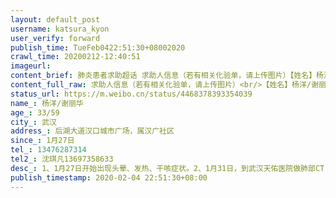 ```yaml
---
layout: default_post
username: katsura_kyon
user_verify: forward
publish_time: TueFeb0422:51:30+08002020
crawl_time: 20200212-12:40:51
imageurl: 
content_brief: 肺炎患者求助超话 求助人信息（若有相关化验单，请上传图片）【姓名】杨洋/谢丽华【年龄】33/59【所在城市】武汉【所在小区、社区】后湖大道汉口城市广场，属汉广社区【患病时间】1月27日【联系方式】13476287314【其他紧急联系人】沈琪凡13697358633【病情描述】 1、1月27日开始出现头晕 ...全文
content_full_raw: 求助人信息（若有相关化验单，请上传图片）<br/>【姓名】杨洋/谢丽华<br/>【年龄】33/59<br/>【所在城市】武汉<br/>【所在小区、社区】后湖大道汉口城市广场，属汉广社区<br/>【患病时间】1月27日<br/>【联系方式】13476287314<br/>【其他紧急联系人】沈琪凡13697358633<br/>【病情描述】1、1月27日开始出现头晕、发热、干咳症状。<br/>2、1月31日，到武汉天佑医院做肺部CT，显示肺部多发感染性病变，医生表示无检测试纸无法确诊，且达不到住院标准，开药后，要求回家自行隔离。3、2月3日，到武汉天佑医院复查肺部CT，仍未见有明显好转迹象。到武汉七医院申请核酸检测，答复只能到社区申请后排队。<br/>4、谢丽华（杨洋母亲）医院检查历史与其相同，2月4日，出现明显呼吸困难。急需安排谢丽华（杨洋母亲）入院检查及救治！！！
status_url: https://m.weibo.cn/status/4468378393354039
name_: 杨洋/谢丽华
age_: 33/59
city_: 武汉
address_: 后湖大道汉口城市广场，属汉广社区
since_: 1月27日
tel_: 13476287314
tel2_: 沈琪凡13697358633
desc_: 1、1月27日开始出现头晕、发热、干咳症状。2、1月31日，到武汉天佑医院做肺部CT，显示肺部多发感染性病变，医生表示无检测试纸无法确诊，且达不到住院标准，开药后，要求回家自行隔离。3、2月3日，到武汉天佑医院复查肺部CT，仍未见有明显好转迹象。到武汉七医院申请核酸检测，答复只能到社区申请后排队。4、谢丽华（杨洋母亲）医院检查历史与其相同，2月4日，出现明显呼吸困难。急需安排谢丽华（杨洋母亲）入院检查及救治！！！
publish_timestamp: 2020-02-04 22:51:30+08:00
---
```

